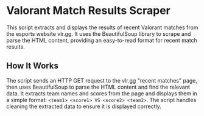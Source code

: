 # Valorant Match Results Scraper

This script extracts and displays the results of recent Valorant matches from the esports website vlr.gg. It uses the BeautifulSoup library to scrape and parse the HTML content, providing an easy-to-read format for recent match results.

## How It Works
The script sends an HTTP GET request to the vlr.gg "recent matches" page, then uses BeautifulSoup to parse the HTML content and find the relevant data. It extracts team names and scores from the page and displays them in a simple format: `<team1> <score1> VS <score2> <team2>`. The script handles cleaning the extracted data to ensure it is displayed correctly.
